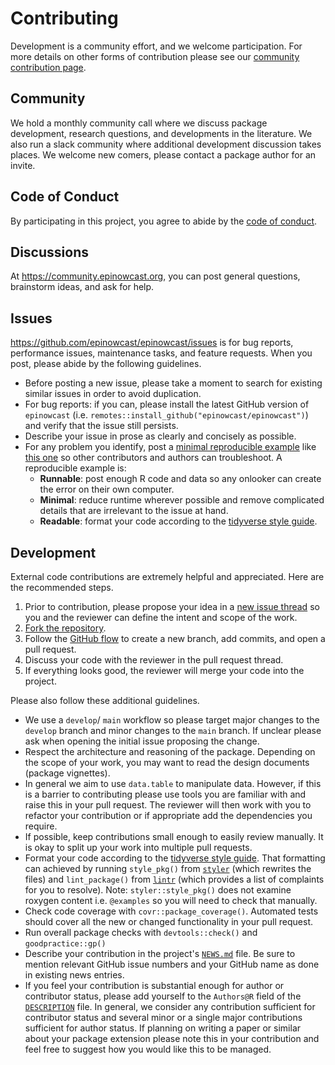 # Contributing

Development is a community effort, and we welcome participation. For more details on other forms of contribution please see our [community contribution page](https://www.epinowcast.org/contribute.html).

## Community

We hold a monthly community call where we discuss package development, research questions, and developments in the literature. We also run a slack community where additional development discussion takes places. We welcome new comers, please contact a package author for an invite.

## Code of Conduct

By participating in this project, you agree to abide by the [code of conduct](https://package.epinowcast.org/CODE_OF_CONDUCT.html).

## Discussions

At <https://community.epinowcast.org>, you can post general questions, brainstorm ideas, and ask for help.

## Issues

<https://github.com/epinowcast/epinowcast/issues> is for bug reports, performance issues, maintenance tasks, and feature requests. When you post, please abide by the following guidelines.

* Before posting a new issue, please take a moment to search for existing similar issues in order to avoid duplication.
* For bug reports: if you can, please install the latest GitHub version of `epinowcast` (i.e. `remotes::install_github("epinowcast/epinowcast")`) and verify that the issue still persists.
* Describe your issue in prose as clearly and concisely as possible.
* For any problem you identify, post a [minimal reproducible example](https://www.tidyverse.org/help/) like [this one](https://github.com/ropensci/targets/issues/256#issuecomment-754229683) so other contributors and authors can troubleshoot. A reproducible example is:
    * **Runnable**: post enough R code and data so any onlooker can create the error on their own computer.
    * **Minimal**: reduce runtime wherever possible and remove complicated details that are irrelevant to the issue at hand.
    * **Readable**: format your code according to the [tidyverse style guide](https://style.tidyverse.org/).

## Development

External code contributions are extremely helpful and appreciated. Here are the recommended steps.

1. Prior to contribution, please propose your idea in a [new issue thread](https://github.com/epinowcast/epinowcast/issues) so you and the reviewer can define the intent and scope of the work.
2. [Fork the repository](https://help.github.com/articles/fork-a-repo/).
3. Follow the [GitHub flow](https://guides.github.com/introduction/flow/index.html) to create a new branch, add commits, and open a pull request. 
4. Discuss your code with the reviewer in the pull request thread.
5. If everything looks good, the reviewer will merge your code into the project.

Please also follow these additional guidelines.

* We use a `develop`/ `main` workflow so please target major changes to the `develop` branch and minor changes to the `main` branch. If unclear please ask when opening the initial issue proposing the change.
* Respect the architecture and reasoning of the package. Depending on the scope of your work, you may want to read the design documents (package vignettes).
* In general we aim to use `data.table` to manipulate data. However, if this is a barrier to contributing please use tools you are familiar with and raise this in your pull request. The reviewer will then work with you to refactor your contribution or if appropriate add the dependencies you require.
* If possible, keep contributions small enough to easily review manually. It is okay to split up your work into multiple pull requests.
* Format your code according to the [tidyverse style guide](https://style.tidyverse.org/). That formatting can achieved by running `style_pkg()` from [`styler`](https://github.com/r-lib/styler) (which rewrites the files) and `lint_package()` from [`lintr`](https://github.com/jimhester/lintr) (which provides a list of complaints for you to resolve). Note: `styler::style_pkg()` does not examine roxygen content i.e. `@examples` so you will need to check that manually.
* Check code coverage with `covr::package_coverage()`. Automated tests should cover all the new or changed functionality in your pull request.
* Run overall package checks with `devtools::check()` and `goodpractice::gp()`
* Describe your contribution in the project's [`NEWS.md`](https://github.com/epinowcast/epinowcast/blob/main/NEWS.md) file. Be sure to mention relevant GitHub issue numbers and your GitHub name as done in existing news entries.
* If you feel your contribution is substantial enough for author or contributor status, please add yourself to the `Authors@R` field of the [`DESCRIPTION`](https://github.com/ropensci/jagstargets/blob/main/DESCRIPTION) file. In general, we consider any contribution sufficient for contributor status and several minor or a single major contributions sufficient for author status. If planning on writing a paper or similar about your package extension please note this in your contribution and feel free to suggest how you would like this to be managed.
